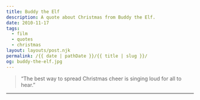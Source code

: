```yaml
---
title: Buddy the Elf
description: A quote about Christmas from Buddy the Elf.
date: 2010-11-17
tags: 
  - film
  - quotes
  - christmas
layout: layouts/post.njk
permalink: /{{ date | pathDate }}/{{ title | slug }}/
og: buddy-the-elf.jpg
---
```


> “The best way to spread Christmas cheer is singing loud for all to hear.”

---
